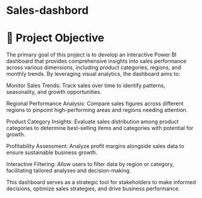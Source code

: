 # Sales-dashbord

# 🎯 Project Objective
The primary goal of this project is to develop an interactive Power BI dashboard that provides comprehensive insights into sales performance across various dimensions, including product categories, regions, and monthly trends. By leveraging visual analytics, the dashboard aims to:​

Monitor Sales Trends: Track sales over time to identify patterns, seasonality, and growth opportunities.

Regional Performance Analysis: Compare sales figures across different regions to pinpoint high-performing areas and regions needing attention.

Product Category Insights: Evaluate sales distribution among product categories to determine best-selling items and categories with potential for growth.

Profitability Assessment: Analyze profit margins alongside sales data to ensure sustainable business growth.

Interactive Filtering: Allow users to filter data by region or category, facilitating tailored analyses and decision-making.​

This dashboard serves as a strategic tool for stakeholders to make informed decisions, optimize sales strategies, and drive business performance.
